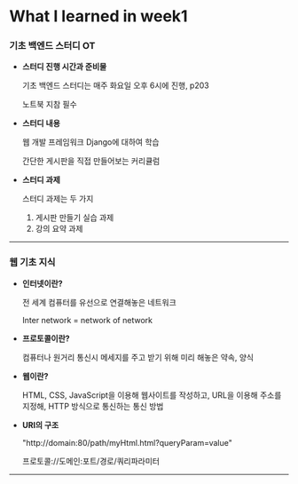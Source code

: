 # What I learned in week1

### 기초 백엔드 스터디 OT ###

- **스터디 진행 시간과 준비물**

	기초 백엔드 스터디는 매주 화요일 오후 6시에 진행, p203
	
	노트북 지참 필수

- **스터디 내용**

  	웹 개발 프레임워크 Django에 대하여 학습
	
	간단한 게시판을 직접 만들어보는 커리큘럼
	
- **스터디 과제**
	
	스터디 과제는 두 가지
	
	1. 게시판 만들기 실습 과제
	2. 강의 요약 과제
---
### 웹 기초 지식 ###

- **인터넷이란?**

	전 세계 컴퓨터를 유선으로 연결해놓은 네트워크

	Inter network = network of network

- **프로토콜이란?**

	컴퓨터나 원거리 통신시 메세지를 주고 받기 위해 미리 해놓은 약속, 양식
	
- **웹이란?**

	HTML, CSS, JavaScript을 이용해 웹사이트를 작성하고,
	URL을 이용해 주소를 지정해,
	HTTP 방식으로 통신하는 통신 방법
	
- **URl의 구조**

	"http://domain:80/path/myHtml.html?queryParam=value"
	
	프로토콜://도메인:포트/경로/쿼리파라미터
-----
